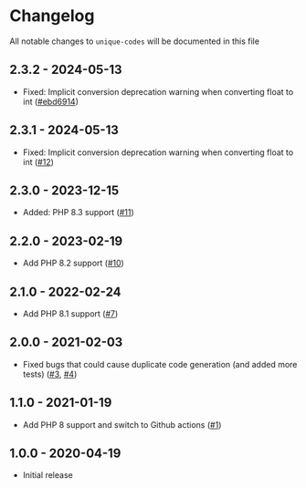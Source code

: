 # Changelog

All notable changes to `unique-codes` will be documented in this file

## 2.3.2 - 2024-05-13

- Fixed: Implicit conversion deprecation warning when converting float to int ([#ebd6914](https://github.com/wotzebra/unique-codes/commit/ebd6914f7bf1c843a9cf5ab888e454503400db22))

## 2.3.1 - 2024-05-13

- Fixed: Implicit conversion deprecation warning when converting float to int ([#12](https://github.com/wotzebra/unique-codes/pull/12))

## 2.3.0 - 2023-12-15

- Added: PHP 8.3 support ([#11](https://github.com/wotzebra/unique-codes/pull/11))

## 2.2.0 - 2023-02-19

- Add PHP 8.2 support ([#10](https://github.com/wotzebra/unique-codes/pull/10))

## 2.1.0 - 2022-02-24

- Add PHP 8.1 support ([#7](https://github.com/wotzebra/unique-codes/pull/7))

## 2.0.0 - 2021-02-03

- Fixed bugs that could cause duplicate code generation (and added more tests) ([#3](https://github.com/wotzebra/unique-codes/pull/3), [#4](https://github.com/wotzebra/unique-codes/pull/4))

## 1.1.0 - 2021-01-19

- Add PHP 8 support and switch to Github actions ([#1](https://github.com/wotzebra/unique-codes/pull/1))

## 1.0.0 - 2020-04-19

- Initial release
